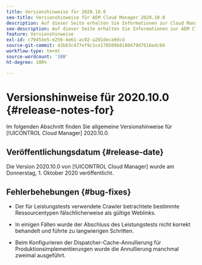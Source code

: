 ```yaml
---
title: Versionshinweise für 2020.10.0
seo-title: Versionshinweise für AEM Cloud Manager 2020.10.0
description: Auf dieser Seite erhalten Sie Informationen zur Cloud Manager-Version 2020.10.0.
seo-description: Auf dieser Seite erhalten Sie Informationen zur AEM Cloud Manager-Version 2020.10.0.
feature: Versionshinweise
exl-id: c79454e5-e256-4e61-ac02-a201deca9dcd
source-git-commit: 43bb3c477ef9c1ce178509b8180479d7616edc66
workflow-type: tm+mt
source-wordcount: '108'
ht-degree: 100%

---
```


# Versionshinweise für 2020.10.0 {#release-notes-for}

Im folgenden Abschnitt finden Sie allgemeine Versionshinweise für [!UICONTROL Cloud Manager] 2020.10.0.

## Veröffentlichungsdatum {#release-date}

Die Version 2020.10.0 von [!UICONTROL Cloud Manager] wurde am Donnerstag, 1. Oktober 2020 veröffentlicht.

## Fehlerbehebungen {#bug-fixes}

* Der für Leistungstests verwendete Crawler betrachtete bestimmte Ressourcentypen fälschlicherweise als gültige Weblinks.

* In einigen Fällen wurde der Abschluss des Leistungstests nicht korrekt behandelt und führte zu langwierigen Schritten.

* Beim Konfigurieren der Dispatcher-Cache-Annullierung für Produktionsimplementierungen wurde die Annullierung manchmal zweimal ausgeführt.
